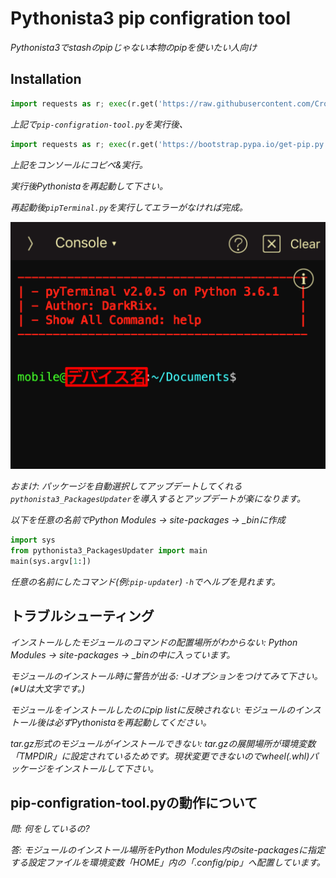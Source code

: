 # Pythonista3 pip configration tool
*Pythonista3でstashのpipじゃない本物のpipを使いたい人向け*

## Installation
```Python
import requests as r; exec(r.get('https://raw.githubusercontent.com/CrossDarkrix/Pythonista3_pip_Configration_Tool/main/pip-configration-tool.py').content)
```

*上記で`pip-configration-tool.py`を実行後、*

```Python
import requests as r; exec(r.get('https://bootstrap.pypa.io/get-pip.py').content) 
```

*上記をコンソールにコピペ&実行。*

*実行後Pythonistaを再起動して下さい。*

*再起動後`pipTerminal.py`を実行してエラーがなければ完成。*

![Preview](https://raw.githubusercontent.com/CrossDarkrix/Pythonista3_pip_Configration_Tool/main/images/pip-Terminal_Preview.png)

*おまけ: パッケージを自動選択してアップデートしてくれる`pythonista3_PackagesUpdater`を導入するとアップデートが楽になります。*

*以下を任意の名前でPython Modules -> site-packages -> _binに作成*

```Python
import sys
from pythonista3_PackagesUpdater import main
main(sys.argv[1:])
```

*任意の名前にしたコマンド(例:`pip-updater`) `-h`でヘルプを見れます。*


## トラブルシューティング

*インストールしたモジュールのコマンドの配置場所がわからない: Python Modules -> site-packages -> _binの中に入っています。*

*モジュールのインストール時に警告が出る: -Uオプションをつけてみて下さい。(※Uは大文字です。)*

*モジュールをインストールしたのにpip listに反映されない: モジュールのインストール後は必ずPythonistaを再起動してください。*

*tar.gz形式のモジュールがインストールできない: tar.gzの展開場所が環境変数「TMPDIR」に設定されているためです。現状変更できないのでwheel(.whl)パッケージをインストールして下さい。*

## pip-configration-tool.pyの動作について
*問: 何をしているの?*

*答: モジュールのインストール場所をPython Modules内のsite-packagesに指定する設定ファイルを環境変数「HOME」内の「.config/pip」へ配置しています。*
